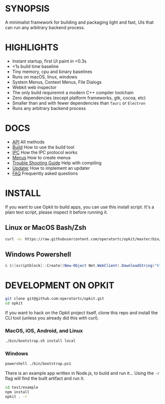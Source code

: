 # SYNOPSIS

A minimalist framework for building and packaging light and fast,
UIs that can run any arbitrary backend process.


# HIGHLIGHTS

- Instant startup, first UI paint in <0.3s
- <1s build time baseline
- Tiny memory, cpu and binary baselines
- Runs on macOS, linux, windows
- System Menus, Context Menus, File Dialogs
- Webkit web inspector
- The only build requiremnt a modern C++ compiler toolchain
- Zero dependencies (except platform frameworks, gtk, cocoa, etc)
- Smaller than and with fewer dependencies than `Tauri` or `Electron`
- Runs any arbitrary backend process


# DOCS

- [API](/docs/api.md) All methods
- [Build](/docs/build.md) How to use the build tool
- [IPC](/docs/ipc.md) How the IPC protocol works
- [Menus](/docs/menus.md) How to create menus
- [Trouble Shooting Guide](/docs/troubleshooting.md) Help with compiling
- [Updater](/docs/updater.md) How to implement an updater
- [FAQ](/docs/faq.md) Frequently asked questions


# INSTALL
If you want to use Opkit to build apps, you can use this install script.
It's a plain text script, please inspect it before running it.

## Linux or MacOS Bash/Zsh
```bash
curl -o- https://raw.githubusercontent.com/operatortc/opkit/master/bin/bootstrap.sh | bash -s install
```

## Windows Powershell
```ps1
& $([scriptblock]::Create((New-Object Net.WebClient).DownloadString("https://raw.githubusercontent.com/operatortc/opkit/master/bin/bootstrap.ps1"))) -Install
```


# DEVELOPMENT ON OPKIT

```sh
git clone git@github.com:operatortc/opkit.git
cd opkit
```

If you want to hack on the Opkit project itself, clone this repo and install
the CLI tool (unless you already did this with curl).

### MacOS, iOS, Android, and Linux

```sh
./bin/bootstrap.sh install local
```

### Windows

```sh
powershell ./bin/bootstrap.ps1
```

There is an example app written in Node.js, to build and run it...
Using the `-r` flag will find the built artifact and run it.

```sh
cd test/example
npm install
opkit . -r
```

[02]:https://developer.apple.com/forums/thread/128166
[01]:https://developer.apple.com/documentation/webkit/wkwebview
[00]:https://developer.apple.com/videos/play/wwdc2020/10188/
[0]:https://github.com/webview/webview/blob/master/webview.h
[1]:https://github.com/javalikescript/webview-c/blob/master/webview-cocoa.c#L508
[2]:https://github.com/PerBothner/DomTerm/blob/1a8eadb111b5c4eab8dce00f5f672801af52d8f5/native/webview.cc#L33
[4]:https://github.com/electron/electron/blob/6b6ffbdd107f4633b2b70d0e41be64aa65efc540/shell/browser/ui/cocoa/electron_menu_controller.mm
[5]:https://github.com/progrium/macdriver/blob/5eac15a75a75a7f275eca60ba2e64e6f29f16061/cocoa/NSWindow.go
